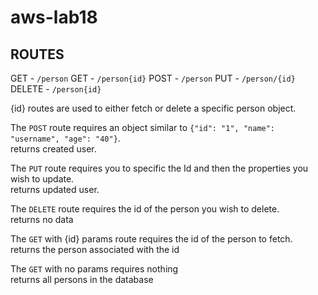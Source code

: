 # aws-lab18 

## ROUTES

GET - `/person`
GET - `/person{id}`
POST - `/person`
PUT - `/person/{id}`
DELETE - `/person{id}`

{id} routes are used to either fetch or delete a specific person object.<br>

The `POST` route requires an object similar to `{"id": "1", "name": "username", "age": "40"}`.<br>
returns created user.<br>

The `PUT` route requires you to specific the Id and then the properties you wish to update.<br>
returns updated user.<br>

The `DELETE` route requires the id of the person you wish to delete.<br>
returns no data<br>

The `GET` with {id} params route requires the id of the person to fetch.<br>
returns the person associated with the id

The `GET` with no params requires nothing<br>
returns all persons in the database
